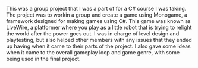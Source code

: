 This was a group project that I was a part of for a C# course I was taking. The project was to workin a group and create a game using Monogame, a framework designed for making games using C#.  This game was known as LiveWire, a platformer where you play as a little robot that is trying to relight the world after the power goes out.  I was in charge of level design and playtesting, but also helped other members with any issues that they ended up having when it came to their parts of the project.  I also gave some ideas when it came to the overall gameplay loop and game genre, with some being used in the final project.
